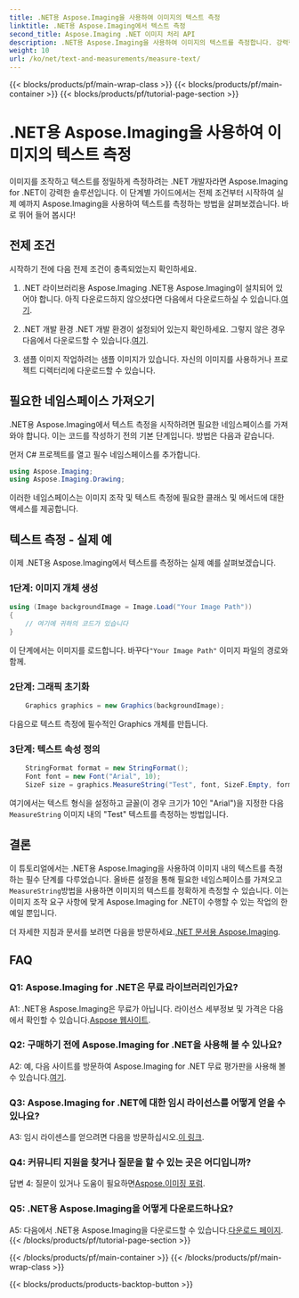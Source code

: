 ```yaml
---
title: .NET용 Aspose.Imaging을 사용하여 이미지의 텍스트 측정
linktitle: .NET용 Aspose.Imaging에서 텍스트 측정
second_title: Aspose.Imaging .NET 이미지 처리 API
description: .NET용 Aspose.Imaging을 사용하여 이미지의 텍스트를 측정합니다. 강력한 .NET 라이브러리. 정확하고 효율적인 텍스트 측정.
weight: 10
url: /ko/net/text-and-measurements/measure-text/
---
```


{{< blocks/products/pf/main-wrap-class >}}
{{< blocks/products/pf/main-container >}}
{{< blocks/products/pf/tutorial-page-section >}}

# .NET용 Aspose.Imaging을 사용하여 이미지의 텍스트 측정

이미지를 조작하고 텍스트를 정밀하게 측정하려는 .NET 개발자라면 Aspose.Imaging for .NET이 강력한 솔루션입니다. 이 단계별 가이드에서는 전제 조건부터 시작하여 실제 예까지 Aspose.Imaging을 사용하여 텍스트를 측정하는 방법을 살펴보겠습니다. 바로 뛰어 들어 봅시다!

## 전제 조건

시작하기 전에 다음 전제 조건이 충족되었는지 확인하세요.

1. .NET 라이브러리용 Aspose.Imaging
 .NET용 Aspose.Imaging이 설치되어 있어야 합니다. 아직 다운로드하지 않으셨다면 다음에서 다운로드하실 수 있습니다.[여기](https://releases.aspose.com/imaging/net/).

2. .NET 개발 환경
 .NET 개발 환경이 설정되어 있는지 확인하세요. 그렇지 않은 경우 다음에서 다운로드할 수 있습니다.[여기](https://dotnet.microsoft.com/download).

3. 샘플 이미지
작업하려는 샘플 이미지가 있습니다. 자신의 이미지를 사용하거나 프로젝트 디렉터리에 다운로드할 수 있습니다.

## 필요한 네임스페이스 가져오기

.NET용 Aspose.Imaging에서 텍스트 측정을 시작하려면 필요한 네임스페이스를 가져와야 합니다. 이는 코드를 작성하기 전의 기본 단계입니다. 방법은 다음과 같습니다.

먼저 C# 프로젝트를 열고 필수 네임스페이스를 추가합니다.

```csharp
using Aspose.Imaging;
using Aspose.Imaging.Drawing;
```

이러한 네임스페이스는 이미지 조작 및 텍스트 측정에 필요한 클래스 및 메서드에 대한 액세스를 제공합니다.

## 텍스트 측정 - 실제 예

이제 .NET용 Aspose.Imaging에서 텍스트를 측정하는 실제 예를 살펴보겠습니다.

### 1단계: 이미지 개체 생성

```csharp
using (Image backgroundImage = Image.Load("Your Image Path"))
{
    // 여기에 귀하의 코드가 있습니다
}
```

 이 단계에서는 이미지를 로드합니다. 바꾸다`"Your Image Path"` 이미지 파일의 경로와 함께.

### 2단계: 그래픽 초기화

```csharp
    Graphics graphics = new Graphics(backgroundImage);
```

다음으로 텍스트 측정에 필수적인 Graphics 개체를 만듭니다.

### 3단계: 텍스트 속성 정의

```csharp
    StringFormat format = new StringFormat();
    Font font = new Font("Arial", 10);
    SizeF size = graphics.MeasureString("Test", font, SizeF.Empty, format);
```

 여기에서는 텍스트 형식을 설정하고 글꼴(이 경우 크기가 10인 "Arial")을 지정한 다음`MeasureString` 이미지 내의 "Test" 텍스트를 측정하는 방법입니다.

## 결론

 이 튜토리얼에서는 .NET용 Aspose.Imaging을 사용하여 이미지 내의 텍스트를 측정하는 필수 단계를 다루었습니다. 올바른 설정을 통해 필요한 네임스페이스를 가져오고`MeasureString`방법을 사용하면 이미지의 텍스트를 정확하게 측정할 수 있습니다. 이는 이미지 조작 요구 사항에 맞게 Aspose.Imaging for .NET이 수행할 수 있는 작업의 한 예일 뿐입니다.

 더 자세한 지침과 문서를 보려면 다음을 방문하세요.[.NET 문서용 Aspose.Imaging](https://reference.aspose.com/imaging/net/).

## FAQ

### Q1: Aspose.Imaging for .NET은 무료 라이브러리인가요?

 A1: .NET용 Aspose.Imaging은 무료가 아닙니다. 라이선스 세부정보 및 가격은 다음에서 확인할 수 있습니다.[Aspose 웹사이트](https://purchase.aspose.com/buy).

### Q2: 구매하기 전에 Aspose.Imaging for .NET을 사용해 볼 수 있나요?

 A2: 예, 다음 사이트를 방문하여 Aspose.Imaging for .NET 무료 평가판을 사용해 볼 수 있습니다.[여기](https://releases.aspose.com/). 

### Q3: Aspose.Imaging for .NET에 대한 임시 라이선스를 어떻게 얻을 수 있나요?

 A3: 임시 라이센스를 얻으려면 다음을 방문하십시오.[이 링크](https://purchase.aspose.com/temporary-license/).

### Q4: 커뮤니티 지원을 찾거나 질문을 할 수 있는 곳은 어디입니까?

 답변 4: 질문이 있거나 도움이 필요하면[Aspose.이미징 포럼](https://forum.aspose.com/).

### Q5: .NET용 Aspose.Imaging을 어떻게 다운로드하나요?

 A5: 다음에서 .NET용 Aspose.Imaging을 다운로드할 수 있습니다.[다운로드 페이지](https://releases.aspose.com/imaging/net/).
{{< /blocks/products/pf/tutorial-page-section >}}

{{< /blocks/products/pf/main-container >}}
{{< /blocks/products/pf/main-wrap-class >}}

{{< blocks/products/products-backtop-button >}}
